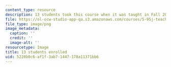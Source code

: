```yaml
---
content_type: resource
description: 13 students took this course when it was taught in Fall 2015.
file: https://ol-ocw-studio-app-qa.s3.amazonaws.com/courses/5-95j-teaching-college-level-science-and-engineering-fall-2015/5228b0c6af1f3ab71447178a11371bb6_13.png
file_type: image/png
image_metadata:
  caption: ''
  credit: ''
  image-alt: ''
resourcetype: Image
title: 13 students enrolled
uid: 5228b0c6-af1f-3ab7-1447-178a11371bb6
---
```

